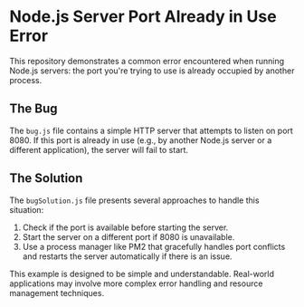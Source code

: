 # Node.js Server Port Already in Use Error

This repository demonstrates a common error encountered when running Node.js servers: the port you're trying to use is already occupied by another process.

## The Bug

The `bug.js` file contains a simple HTTP server that attempts to listen on port 8080. If this port is already in use (e.g., by another Node.js server or a different application), the server will fail to start.

## The Solution

The `bugSolution.js` file presents several approaches to handle this situation: 
1. Check if the port is available before starting the server.
2. Start the server on a different port if 8080 is unavailable.
3. Use a process manager like PM2 that gracefully handles port conflicts and restarts the server automatically if there is an issue.

This example is designed to be simple and understandable. Real-world applications may involve more complex error handling and resource management techniques.